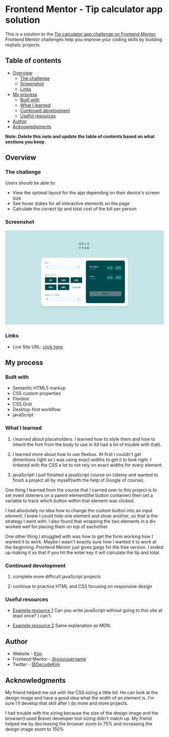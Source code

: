 # Frontend Mentor - Tip calculator app solution

This is a solution to the [Tip calculator app challenge on Frontend Mentor](https://www.frontendmentor.io/challenges/tip-calculator-app-ugJNGbJUX). Frontend Mentor challenges help you improve your coding skills by building realistic projects.

## Table of contents

- [Overview](#overview)
  - [The challenge](#the-challenge)
  - [Screenshot](#screenshot)
  - [Links](#links)
- [My process](#my-process)
  - [Built with](#built-with)
  - [What I learned](#what-i-learned)
  - [Continued development](#continued-development)
  - [Useful resources](#useful-resources)
- [Author](#author)
- [Acknowledgments](#acknowledgments)

**Note: Delete this note and update the table of contents based on what sections you keep.**

## Overview

### The challenge

Users should be able to:

- View the optimal layout for the app depending on their device's screen size
- See hover states for all interactive elements on the page
- Calculate the correct tip and total cost of the bill per person

### Screenshot

![](screen-shot.png)

### Links

- Live Site URL: [click here](https://tip-calculator-app-by-kim.netlify.app/)

## My process

### Built with

- Semantic HTML5 markup
- CSS custom properties
- Flexbox
- CSS Grid
- Desktop-first workflow
- javaScript

### What I learned

1.  I learned about placeholders. I learned how to style them and how to inherit the font from the body to use in it(I had a lot of trouble with that).

2.  I learned more about how to use flexbox. At first I couldn't get dimentions right so I was using exact widths to get it to look right. I tinkered with the CSS a lot to not rely on exact widths for every element.

3.  javaScript! I just finished a javaScript course on Udemy and wanted to finish a project all by myself(with the help of Google of course).

One thing I learned from the course that I carried over to this project is to set event listeners on a parent element(the button container) then set a variable to track which button within that element was clicked.

I had absolutely no idea how to change the custom button into an input element. I knew I could hide one element and show another, so that is the strategy I went with. I also found that wrapping the two elements in a div worked well for placing them on top of eachother.

One other thing I struggled with was how to get the form working how I wanted it to work. Maybe I wasn't exactly sure how I wanted it to work at the beginning. Frontend Mentor just gives jpegs for the free version. I ended up making it so that if you hit the enter key it will calculate the tip and total.

### Continued development

1.  complete more difficult javaScript projects

2.  continue to practice HTML and CSS focusing on responsive design

### Useful resources

- [Example resource 1](https://developer.mozilla.org) Can you write javaScript without going to this site at least once? I can't.

- [Example resource 2](https://stackoverflow.com/) Same explanation as MDN.

## Author

- Website - [Kim](https://www.your-site.com)
- Frontend Mentor - [@yourusername](https://www.frontendmentor.io/profile/yourusername)
- Twitter - [@DecodeKim](https://www.twitter.com/decodekim)

## Acknowledgments

My friend helped me out with the CSS sizing a little bit. He can look at the design image and have a good idea what the width of an element is. I'm sure I'll develop that skill after I do more and more projects.

I had trouble with the sizing because the size of the design image and the browser(I used Brave) developer tool sizing didn't match up. My friend helped me by decreasing the browser zoom to 75% and increasing the design image zoom to 150%
